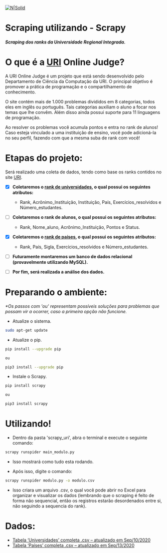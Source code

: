 [![N|Solid](https://i.imgur.com/qlKAwfC.jpg)](https://www.urionlinejudge.com.br/)

# Scraping utilizando - Scrapy 

##### Scraping dos ranks da Universidade Regional Integrada. 

# O que é a [URI](https://www.urionlinejudge.com.br/) Online Judge?

A URI Online Judge é um projeto que está sendo desenvolvido pelo Departamento de Ciência da Computação da URI. O principal objetivo é promover a prática de programação e o compartilhamento de conhecimento.

O site contém mais de 1.000 problemas divididos em 8 categorias, todos eles em inglês ou português. Tais categorias auxiliam o aluno a focar nos temas que lhe convêm. Além disso ainda possui suporte para 11 linguagens de programação.

Ao resolver os problemas você acumula pontos e entra no rank de alunos! Caso esteja vinculado a uma instituição de ensino, você pode adicioná-la no seu perfil, fazendo com que a mesma suba de rank com você!

# Etapas do projeto:

Será realizado uma coleta de dados, tendo como base os ranks contidos no site [URI](https://www.urionlinejudge.com.br/). 

- [x] **Coletaremos o [rank de universidades](https://github.com/drbuche/Scrapy_uri/blob/master/scrapy/main_faculdades.py), o qual possui os seguintes atributos:**
    - Rank, Acrônimo_Instituição, Instituição, País, Exercícios_resolvidos e Número_estudantes.
    
- [ ] **Coletaremos o rank de alunos, o qual possui os seguintes atributos:**
    - Rank, Nome_aluno, Acrônimo_Instituição, Pontos e Status.
    
- [x] **Coletaremos o [rank de países](https://github.com/drbuche/Scrapy_uri/blob/master/scrapy/main_paises.py), o qual possui os seguintes atributos:**
    - Rank, País, Sigla, Exercícios_resolvidos e Número_estudantes.

- [ ] **Futuramente montaremos um banco de dados relacional (provavelmente utilizando MySQL).** 
- [ ] **Por fim, será realizada a análise dos dados.**




# Preparando o ambiente:
*\*Os passos com 'ou' representam possíveis soluções para problemas que possam vir a ocorrer, caso a primeira opção não funcione.*
   
   - Atualize o sistema.
   ```sh
sudo apt-get update 
```

   - Atualize o pip.
   ```sh
pip install --upgrade pip 

ou 

pip3 install --upgrade pip
```
  - Instale o Scrapy.
   ```sh
pip install scrapy

ou

pip3 install scrapy
```



# Utilizando!
  - Dentro da pasta 'scrapy_uri', abra o terminal e execute o seguinte comando:
```sh
scrapy runspider main_modulo.py
```
  - Isso mostrará como tudo esta rodando.
  
  - Após isso, digite o comando: 
  
   ```sh
scrapy runspider modulo.py -o modulo.csv
```
  - Isso criara um arquivo .csv, o qual você pode abrir no Excel para organizar e visualizar os dados (lembrando que o scraping é feito de forma não sequencial, então os registros estarão desordenados entre si, não seguindo a sequencia do rank).
  
 
# Dados:

- [Tabela ‘Universidades’ completa .csv – atualizado em Sep/10/2020](https://mega.nz/file/UlczwA5Q#6lXxkdHmXN08O41aDd2_RSEPDLSQJk2BG1kkg97kRLc)
- [Tabela ‘Países’ completa .csv – atualizado em Sep/13/2020](https://mega.nz/file/h5NkTK6D#VwSaCGNB1GjPqWyJGxwrgcdjPHX7LzsU8HR-CZpkxhI)